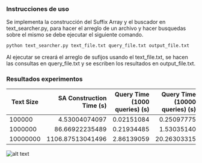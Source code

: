 
### Instrucciones de uso

Se implementa la construcción del Suffix Array y el buscador en text_searcher.py, para hacer el arreglo de un archivo y hacer busquedas sobre el mismo se debe ejecutar el siguiente comando. 

```bash
python text_searcher.py text_file.txt query_file.txt output_file.txt
```

Al ejecutar se creará el arreglo de sufijos usando el text_file.txt, se hacen las consultas en query_file.txt y se escriben los resultados en output_file.txt.



### Resultados experimentos

| Text Size  | SA Construction Time (s) | Query Time (1000 queries) (s) | Query Time (10000 queries) (s) | Query Time (100000 queries) (s) | Query Time (1000000 queries) (s) |
|------------|--------------------------:|------------------------------:|-------------------------------:|--------------------------------:|---------------------------------:|
| 100000     |             4.53004074097 |                    0.02151084 |                     0.25097775 |                     2.10677958 |                    19.88251519  |
| 1000000    |            86.66922235489 |                    0.21934485 |                     1.53035140 |                    15.16837525 |                   149.88643622  |
| 10000000   |          1106.87513041496 |                    2.86139059 |                    20.26303315 |                   205.03764653 |                  2018.58034849   |


![alt text](image.png)


